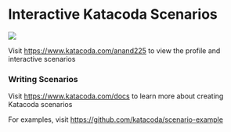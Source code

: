 # Interactive Katacoda Scenarios

[![](http://shields.katacoda.com/katacoda/anand225/count.svg)](https://www.katacoda.com/anand225 "Get your profile on Katacoda.com")

Visit https://www.katacoda.com/anand225 to view the profile and interactive scenarios

### Writing Scenarios
Visit https://www.katacoda.com/docs to learn more about creating Katacoda scenarios

For examples, visit https://github.com/katacoda/scenario-example
